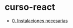 # curso-react

* [0. Instalaciones necesarias](https://gist.github.com/Klerith/4a4abfd88a88b2d1f16efd95fea41362)
